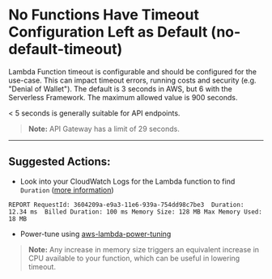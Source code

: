 # No Functions Have Timeout Configuration Left as Default (no-default-timeout)

Lambda Function timeout is configurable and should be configured for the use-case.
This can impact timeout errors, running costs and security (e.g. "Denial of Wallet").
The default is 3 seconds in AWS, but 6 with the Serverless Framework.
The maximum allowed value is 900 seconds.

< 5 seconds is generally suitable for API endpoints.

> **Note:** API Gateway has a limit of 29 seconds.

---

## Suggested Actions:

- Look into your CloudWatch Logs for the Lambda function to find `Duration` ([more information](https://docs.aws.amazon.com/lambda/latest/dg/best-practices.html))
```
REPORT RequestId: 3604209a-e9a3-11e6-939a-754dd98c7be3	Duration: 12.34 ms	Billed Duration: 100 ms Memory Size: 128 MB	Max Memory Used: 18 MB
```
- Power-tune using [aws-lambda-power-tuning](https://github.com/alexcasalboni/aws-lambda-power-tuning)
> **Note:** Any increase in memory size triggers an equivalent increase in CPU available to your function, which can be useful in lowering timeout.